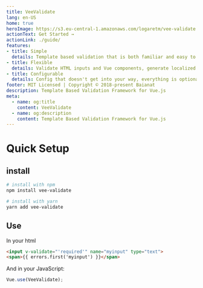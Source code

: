```yaml
---
title: VeeValidate
lang: en-US
home: true
heroImage: https://s3.eu-central-1.amazonaws.com/logaretm/vee-validate.svg
actionText: Get Started →
actionLink: ./guide/
features:
- title: Simple
  details: Template based validation that is both familiar and easy to setup.
- title: Flexible
  details: Validate HTML inputs and Vue components, generate localized errors, Extendable, We have it all.
- title: Configurable
  details: Config that doesn't get into your way, everything is optional.
footer: MIT Licensed | Copyright © 2018-present Baianat
description: Template Based Validation Framework for Vue.js
meta:
  - name: og:title
    content: VeeValidate
  - name: og:description
    content: Template Based Validation Framework for Vue.js
---
```

# Quick Setup

## install

```bash
# install with npm
npm install vee-validate

# install with yarn
yarn add vee-validate
```

## Use

In your html

```html
<input v-validate="'required'" name="myinput" type="text">
<span>{{ errors.first('myinput') }}</span>
```

And in your JavaScript:

```js
Vue.use(VeeValidate);
```